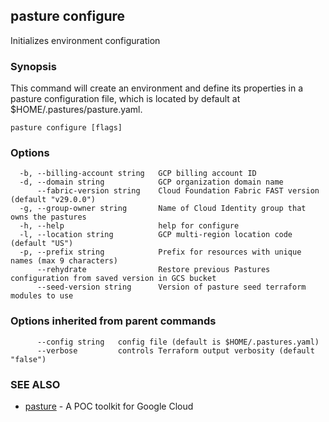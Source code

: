## pasture configure

Initializes environment configuration

### Synopsis

This command will create an environment and define its properties in a pasture configuration file, which is located by default at $HOME/.pastures/pasture.yaml.

```
pasture configure [flags]
```

### Options

```
  -b, --billing-account string   GCP billing account ID
  -d, --domain string            GCP organization domain name
      --fabric-version string    Cloud Foundation Fabric FAST version (default "v29.0.0")
  -g, --group-owner string       Name of Cloud Identity group that owns the pastures
  -h, --help                     help for configure
  -l, --location string          GCP multi-region location code (default "US")
  -p, --prefix string            Prefix for resources with unique names (max 9 characters)
      --rehydrate                Restore previous Pastures configuration from saved version in GCS bucket
      --seed-version string      Version of pasture seed terraform modules to use
```

### Options inherited from parent commands

```
      --config string   config file (default is $HOME/.pastures.yaml)
      --verbose         controls Terraform output verbosity (default "false")
```

### SEE ALSO

* [pasture](pasture.md)	 - A POC toolkit for Google Cloud
